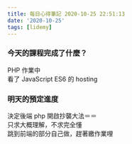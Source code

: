```yaml
---
title: 每日心得筆記 2020-10-25 22:51:13
date: '2020-10-25'
tags: [lidemy]
---
```


### 今天的課程完成了什麼？

PHP 作業中  
看了 JavaScript ES6 的 hosting

### 明天的預定進度

決定後端 php 開啟抄襲大法＝＝  
只求大概理解，不求完全懂  
跳到前端的部分自己做，趕著繳作業哩
